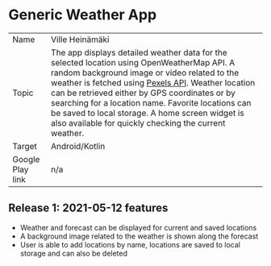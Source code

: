 # Generic Weather App

|      |                 |
|------|-----------------|
| Name | Ville Heinämäki |
| Topic | The app displays detailed weather data for the selected location using OpenWeatherMap API. A random background image or video related to the weather is fetched using [Pexels API](https://www.pexels.com/api/). Weather location can be retrieved either by GPS coordinates or by searching for a location name. Favorite locations can be saved to local storage. A home screen widget is also available for quickly checking the current weather. |
| Target | Android/Kotlin |
| Google Play link | n/a |

## Release 1: 2021-05-12 features
- Weather and forecast can be displayed for current and saved locations
- A background image related to the weather is shown along the forecast
- User is able to add locations by name, locations are saved to local storage and can also be deleted
